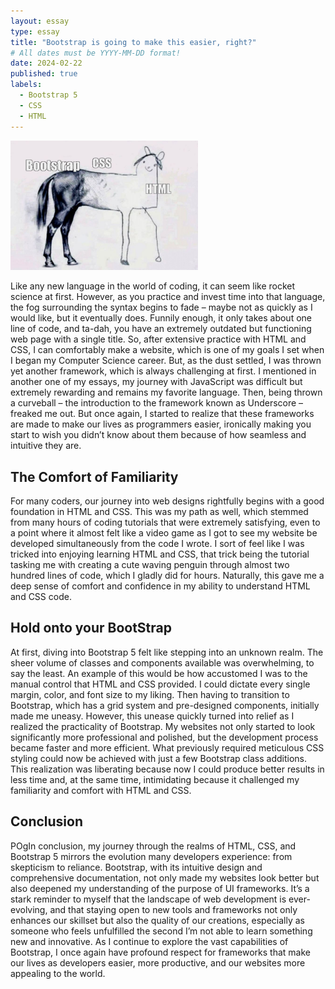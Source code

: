 ```yaml
---
layout: essay
type: essay
title: "Bootstrap is going to make this easier, right?"
# All dates must be YYYY-MM-DD format!
date: 2024-02-22
published: true
labels:
  - Bootstrap 5
  - CSS
  - HTML
---
```


<img width="300px" 
     class="rounded float-start pe-4" 
     src="../img/1684519137492.jpg" >


Like any new language in the world of coding, it can seem like rocket science at first. However, as you practice and invest time into that language, the fog surrounding the syntax begins to fade – maybe not as quickly as I would like, but it eventually does. Funnily enough, it only takes about one line of code, and ta-dah, you have an extremely outdated but functioning web page with a single title. So, after extensive practice with HTML and CSS, I can comfortably make a website, which is one of my goals I set when I began my Computer Science career. But, as the dust settled, I was thrown yet another framework, which is always challenging at first. I mentioned in another one of my essays, my journey with JavaScript was difficult but extremely rewarding and remains my favorite language. Then, being thrown a curveball – the introduction to the framework known as Underscore – freaked me out. But once again, I started to realize that these frameworks are made to make our lives as programmers easier, ironically making you start to wish you didn’t know about them because of how seamless and intuitive they are.


## The Comfort of Familiarity

For many coders, our journey into web designs rightfully begins with a good foundation in HTML and CSS. This was my path as well, which stemmed from many hours of coding tutorials that were extremely satisfying, even to a point where it almost felt like a video game as I got to see my website be developed simultaneously from the code I wrote. I sort of feel like I was tricked into enjoying learning HTML and CSS, that trick being the tutorial tasking me with creating a cute waving penguin through almost two hundred lines of code, which I gladly did for hours. Naturally, this gave me a deep sense of comfort and confidence in my ability to understand HTML and CSS code.

## Hold onto your BootStrap

At first, diving into Bootstrap 5 felt like stepping into an unknown realm. The sheer volume of classes and components available was overwhelming, to say the least. An example of this would be how accustomed I was to the manual control that HTML and CSS provided. I could dictate every single margin, color, and font size to my liking. Then having to transition to Bootstrap, which has a grid system and pre-designed components, initially made me uneasy. However, this unease quickly turned into relief as I realized the practicality of Bootstrap. My websites not only started to look significantly more professional and polished, but the development process became faster and more efficient. What previously required meticulous CSS styling could now be achieved with just a few Bootstrap class additions. This realization was liberating because now I could produce better results in less time and, at the same time, intimidating because it challenged my familiarity and comfort with HTML and CSS.

## Conclusion

POgIn conclusion, my journey through the realms of HTML, CSS, and Bootstrap 5 mirrors the evolution many developers experience: from skepticism to reliance. Bootstrap, with its intuitive design and comprehensive documentation, not only made my websites look better but also deepened my understanding of the purpose of UI frameworks. It’s a stark reminder to myself that the landscape of web development is ever-evolving, and that staying open to new tools and frameworks not only enhances our skillset but also the quality of our creations, especially as someone who feels unfulfilled the second I’m not able to learn something new and innovative. As I continue to explore the vast capabilities of Bootstrap, I once again have profound respect for frameworks that make our lives as developers easier, more productive, and our websites more appealing to the world.
